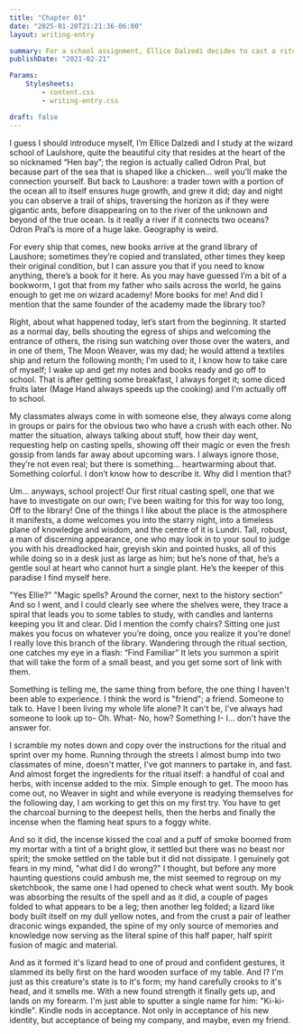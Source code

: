 ```yaml
---
title: "Chapter 01"
date: "2025-01-20T21:21:36-06:00"
layout: writing-entry

summary: For a school assignment, Ellice Dalzedi decides to cast a ritual named "Find Familiar", but things don't go the way she expected.
publishDate: "2021-02-21"

Params:
    Stylesheets:
        - content.css
        - writing-entry.css

draft: false
---
```


I guess I should introduce myself, I’m Ellice Dalzedi and I study at the wizard school of Laulshore, quite the beautiful city that resides at the heart of the so nicknamed “Hen bay”; the region is actually called Odron Pral, but because part of the sea that is shaped like a chicken… well you’ll make the connection yourself. But back to Laushore: a trader town with a portion of the ocean all to itself ensures huge growth, and grew it did; day and night you can observe a trail of ships, traversing the horizon as if they were gigantic ants, before disappearing on to the river of the unknown and beyond of the true ocean. Is it really a river if it connects two oceans? Odron Pral’s is more of a huge lake. Geography is weird.

For every ship that comes, new books arrive at the grand library of Laushore; sometimes they’re copied and translated, other times they keep their original condition, but I can assure you that if you need to know anything, there’s a book for it here. As you may have guessed I’m a bit of a bookworm, I got that from my father who sails across the world, he gains enough to get me on wizard academy! More books for me! And did I mention that the same founder of the academy made the library too?

Right, about what happened today, let’s start from the beginning. It started as a normal day, bells shouting the egress of ships and welcoming the entrance of others, the rising sun watching over those over the waters, and in one of them, The Moon Weaver, was my dad; he would attend a textiles ship and return the following month; I'm used to it, I know how to take care of myself; I wake up and get my notes and books ready and go off to school. That is after getting some breakfast, I always forget it; some diced fruits later (Mage Hand always speeds up the cooking) and I'm actually off to school.

My classmates always come in with someone else, they always come along in groups or pairs for the obvious two who have a crush with each other. No matter the situation, always talking about stuff, how their day went, requesting help on casting spells, showing off their magic or even the fresh gossip from lands far away about upcoming wars. I always ignore those, they’re not even real; but there is something... heartwarming about that. Something colorful. I don’t know how to describe it. Why did I mention that?

Um… anyways, school project! Our first ritual casting spell, one that we have to investigate on our own; I’ve been waiting for this for way too long, Off to the library! One of the things I like about the place is the atmosphere it manifests, a dome welcomes you into the starry night, into a timeless plane of knowledge and wisdom, and the centre of it is Lundri. Tall, robust, a man of discerning appearance, one who may look in to your soul to judge you with his dreadlocked hair, greyish skin and pointed husks, all of this while doing so in a desk just as large as him; but he’s none of that, he’s a gentle soul at heart who cannot hurt a single plant. He’s the keeper of this paradise I find myself here.

"Yes Ellie?" "Magic spells? Around the corner, next to the history section” And so I went, and I could clearly see where the shelves were, they trace a spiral that leads you to some tables to study, with candles and lanterns keeping you lit and clear. Did I mention the comfy chairs? Sitting one just makes you focus on whatever you’re doing, once you realize it you’re done! I really love this branch of the library. Wandering through the ritual section, one catches my eye in a flash: “Find Familiar” It lets you summon a spirit that will take the form of a small beast, and you get some sort of link with them.

Something is telling me, the same thing from before, the one thing I haven't been able to experience. I think the word is "friend"; a friend. Someone to talk to. Have I been living my whole life alone? It can't be, I've always had someone to look up to- Oh. What- No, how? Something I- I… don't have the answer for.

I scramble my notes down and copy over the instructions for the ritual and sprint over my home. Running through the streets I almost bump into two classmates of mine, doesn't matter, I've got manners to partake in, and fast. And almost forget the ingredients for the ritual itself: a handful of coal and herbs, with incense added to the mix. Simple enough to get. The moon has come out, no Weaver in sight and while everyone is readying themselves for the following day, I am working to get this on my first try. You have to get the charcoal burning to the deepest hells, then the herbs and finally the incense when the flaming heat spurs to a foggy white.

And so it did, the incense kissed the coal and a puff of smoke boomed from my mortar with a tint of a bright glow, it settled but there was no beast nor spirit; the smoke settled on the table but it did not dissipate. I genuinely got fears in my mind, "what did I do wrong?" I thought, but before any more haunting questions could ambush me, the mist seemed to regroup on my sketchbook, the same one I had opened to check what went south. My book was absorbing the results of the spell and as it did, a couple of pages folded to what appears to be a leg; then another leg folded; a lizard like body built itself on my dull yellow notes, and from the crust a pair of leather draconic wings expanded, the spine of my only source of memories and knowledge now serving as the literal spine of this half paper, half spirit fusion of magic and material.

And as it formed it's lizard head to one of proud and confident gestures, it slammed its belly first on the hard wooden surface of my table. And I? I'm just as this creature's state is to it's form; my hand carefully crooks to it's head, and it smells me. With a new found strength it finally gets up, and lands on my forearm. I'm just able to sputter a single name for him: "Ki-ki-kindle". Kindle nods in acceptance. Not only in acceptance of his new identity, but acceptance of being my company, and maybe, even my friend.
